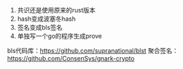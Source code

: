1. 共识还是使用原来的rust版本
2. hash变成波塞冬hash
3. 签名变成bls签名
4. 单独写一个go的程序生成prove

bls代码库：https://github.com/supranational/blst
聚合签名：https://github.com/ConsenSys/gnark-crypto
